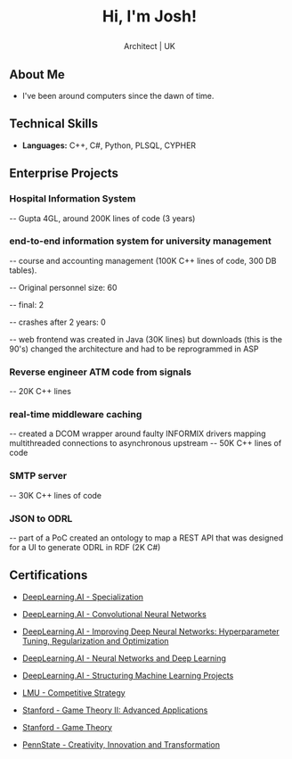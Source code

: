 # <p align="center">Hi, I'm Josh! 
<p align="center">Architect | UK</p> 

## About Me
- I've been around computers since the dawn of time. 

## Technical Skills
- **Languages:** C++, C#, Python, PLSQL, CYPHER 

## Enterprise Projects
### Hospital Information System
-- Gupta 4GL, around 200K lines of code (3 years)
  
### end-to-end information system for university management 
-- course and accounting management (100K C++ lines of code, 300 DB tables).

-- Original personnel size: 60

-- final: 2

-- crashes after 2 years: 0

-- web frontend was created in Java (30K lines) but downloads (this is the 90's) changed the architecture and had to be reprogrammed in ASP


### Reverse engineer ATM code from signals
-- 20K C++ lines

### real-time middleware caching
-- created a DCOM wrapper around faulty INFORMIX drivers mapping multithreaded connections to asynchronous upstream
-- 50K C++ lines of code

### SMTP server
-- 30K C++ lines of code

### JSON to ODRL
-- part of a PoC created an ontology to map a REST API that was designed for a UI to generate ODRL in RDF (2K C#)

## Certifications

- [DeepLearning.AI - Specialization](https://www.coursera.org/account/accomplishments/specialization/certificate/2X9M5D8SZ639)
- [DeepLearning.AI - Convolutional Neural Networks](https://www.coursera.org/account/accomplishments/verify/VPD5SX2HXUP2)
- [DeepLearning.AI - Improving Deep Neural Networks: Hyperparameter Tuning, Regularization and Optimization](https://www.coursera.org/account/accomplishments/verify/FQ7QC48WJS6K)
- [DeepLearning.AI - Neural Networks and Deep Learning](https://www.coursera.org/account/accomplishments/verify/8RAMQ3YZZZDM)
- [DeepLearning.AI - Structuring Machine Learning Projects](https://www.coursera.org/account/accomplishments/verify/HYUABFWZRP6W)


- [LMU - Competitive Strategy](https://www.coursera.org/account/accomplishments/verify/5BPM4XJBEEXP)

- [Stanford - Game Theory II: Advanced Applications](https://www.coursera.org/account/accomplishments/verify/FB4KFMJPRUAX)
- [Stanford - Game Theory](https://www.coursera.org/account/accomplishments/verify/X5G3FNQEZUDX)

- [PennState - Creativity, Innovation and Transformation](https://www.coursera.org/account/accomplishments/verify/5WVTHPVKDQB3)


